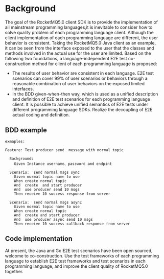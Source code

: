# Background

The goal of the RocketMQ5.0 client SDK is to provide the implementation of all mainstream programming languages,it is inevitable to consider how to solve quality problem of each programming language client.
Although the client implementation of each programming language are different, the user behavior is consistent. Taking the RocketMQ5.0 Java client as an example, it can be seen from the interface exposed to the user that the classes and methods involved in the actual use for the user are limited.
Based on the following two foundations, a language-independent E2E test co-construction method for client of each programming language is proposed:

- The results of user behavior are consistent in each language. E2E test scenarios can cover 99% of user scenarios or behaviors through a reasonable combination of user behaviors on the exposed limited interfaces.
- In the BDD given-when-then way, which is used as a unified description and definition of E2E test scenarios for each programming language client. It is possible to achieve unified semantics of E2E tests under different programming language SDKs. Realize the decoupling of E2E actual coding and definition.

## BDD example
```
exmaples:

Feature: Test producer send  message with normal topic

  Background:
    Given Instance username、password and endpint

  Scenario:  send normal msgs sync
    Given normal topic name to use
    When create normal topic
    And  create  and start producer
    And  use producer send 10 msgs
    Then receive 10 success response from server

  Scenario:  send normal msgs async
    Given normal topic name to use
    When create normal topic
    And  create and start producer
    And  use producer async send 10 msgs
    Then receive 10 success callback response from server
```
## Code implementation

At present, the Java and Go E2E test scenarios have been open sourced, welcome to co-construction. Use the test frameworks of each programming language to establish E2E test frameworks and test scenarios in each programming language, and improve the client quality of RocketMQ5.0 together.
